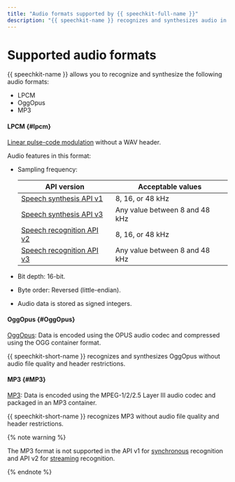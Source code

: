 ```yaml
---
title: "Audio formats supported by {{ speechkit-full-name }}"
description: "{{ speechkit-name }} recognizes and synthesizes audio in LPCM, OggOpus, and MP3 formats."
---
```


# Supported audio formats

{{ speechkit-name }} allows you to recognize and synthesize the following audio formats:
* LPCM
* OggOpus
* MP3

#### LPCM {#lpcm}

[Linear pulse-code modulation](https://en.wikipedia.org/wiki/Pulse-code_modulation) without a WAV header.

Audio features in this format:

* Sampling frequency:

   | API version | Acceptable values |
   | --- | --- |
   | [Speech synthesis API v1](tts/index.md) | 8, 16, or 48 kHz |
   | [Speech synthesis API v3](tts-v3/api-ref/grpc/index.md) | Any value between 8 and 48 kHz |
   | [Speech recognition API v2](stt/index.md) | 8, 16, or 48 kHz |
   | [Speech recognition API v3](stt-v3/api-ref/grpc/index.md) | Any value between 8 and 48 kHz |

* Bit depth: 16-bit.
* Byte order: Reversed (little-endian).
* Audio data is stored as signed integers.

#### OggOpus {#OggOpus}

[OggOpus](https://wiki.xiph.org/OggOpus): Data is encoded using the OPUS audio codec and compressed using the OGG container format.

{{ speechkit-short-name }} recognizes and synthesizes OggOpus without audio file quality and header restrictions.

#### MP3 {#MP3}

[MP3](https://en.wikipedia.org/wiki/MP3): Data is encoded using the MPEG-1/2/2.5 Layer III audio codec and packaged in an MP3 container.

{{ speechkit-short-name }} recognizes MP3 without audio file quality and header restrictions.


{% note warning %}

The MP3 format is not supported in the API v1 for [synchronous](./stt/api/request-api.md) recognition and API v2 for [streaming](./stt/api/streaming-api.md) recognition.

{% endnote %}
